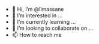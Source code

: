- 👋 Hi, I’m @limassane 
- 👀 I’m interested in ...      
- 🌱 I’m currently learning ...   
- 💞️ I’m looking to collaborate on ...    
- 📫 How to reach me     

<!---
limassane/limassane is a ✨ special ✨ repository because its `README.md` (this file) appears on your GitHub profile.
You can click the Preview link to take a look at your changes.
--->
